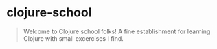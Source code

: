 # clojure-school

> Welcome to Clojure school folks! A fine establishment for learning Clojure with small excercises I find.
